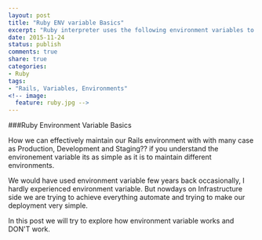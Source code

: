 ```yaml
---
layout: post
title: "Ruby ENV variable Basics"
excerpt: "Ruby interpreter uses the following environment variables to control its behavior. The ENV object contains a list of all the current environment variables set. In this post we will explore how ENV variable works as well in which case it will not work"
date: 2015-11-24
status: publish
comments: true
share: true
categories:
- Ruby
tags:
- "Rails, Variables, Environments"
<!-- image:
  feature: ruby.jpg -->
---
```



###Ruby Environment Variable Basics

How we can effectively maintain our Rails environment with with many case as Production, Development and Staging?? if you understand the environement variable its as simple as it is to maintain different environments.

We would have used environment variable few years back occasionally, I hardly experienced environment variable. But nowdays on Infrastructure side we are trying to achieve everything automate and trying to make our deployment very simple.

In this post we will try to explore how environment variable works and DON'T work.